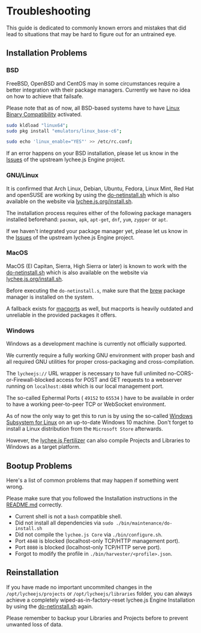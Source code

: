
# Troubleshooting

This guide is dedicated to commonly known errors and mistakes
that did lead to situations that may be hard to figure out
for an untrained eye.


## Installation Problems

### BSD

FreeBSD, OpenBSD and CentOS may in some circumstances require
a better integration with their package managers. Currently we
have no idea on how to achieve that failsafe.

Please note that as of now, all BSD-based systems have to have
[Linux Binary Compatibility](https://www.freebsd.org/doc/handbook/linuxemu-lbc-install.html)
activated.

```bash
sudo kldload "linux64";
sudo pkg install "emulators/linux_base-c6";

sudo echo 'linux_enable="YES"' >> /etc/rc.conf;
```

If an error happens on your BSD installation, please let us
know in the [Issues](https://github.com/Artificial-Engineering/lycheejs/issues)
of the upstream lychee.js Engine project.

### GNU/Linux

It is confirmed that Arch Linux, Debian, Ubuntu, Fedora,
Linux Mint, Red Hat and openSUSE are working by using the
[do-netinstall.sh](/bin/maintenance/do-netinstall.sh) which
is also available on the website via [lychee.js.org/install.sh](https://lychee.js.org/install.sh).

The installation process requires either of the following
package managers installed beforehand:
`pacman`, `apk`, `apt-get`, `dnf`, `yum`, `zypper` or `apt`.

If we haven't integrated your package manager yet, please let us
know in the [Issues](https://github.com/Artificial-Engineering/lycheejs/issues)
of the upstream lychee.js Engine project.

### MacOS

MacOS (El Capitan, Sierra, High Sierra or later) is known to work
with the [do-netinstall.sh](/bin/maintenance/do-netinstall.sh) which
is also available on the website via [lychee.js.org/install.sh](https://lychee.js.org/install.sh).

Before executing the `do-netinstall.s`, make sure that the [brew](https://brew.sh)
package manager is installed on the system.

A fallback exists for [macports](https://macports.org) as well, but
macports is heavily outdated and unreliable in the provided packages
it offers.

### Windows

Windows as a development machine is currently not officially supported.

We currently require a fully working GNU environment with proper bash and
all required GNU utilities for proper cross-packaging and cross-compilation.

The `lycheejs://` URL wrapper is necessary to have full unlimited
no-CORS-or-Firewall-blocked access for POST and GET requests to a webserver
running on `localhost:4848` which is our local management port.

The so-called Ephermal Ports ( `49152` to `65534` ) have to be available
in order to have a working peer-to-peer TCP or WebSocket environment.

As of now the only way to get this to run is by using the so-called
[Windows Subsystem for Linux](https://docs.microsoft.com/en-us/windows/wsl/install-win10)
on an up-to-date Windows 10 machine. Don't forget to install a Linux
distribution from the `Microsoft Store` afterwards.

However, the [lychee.js Fertilizer](../software/lycheejs-fertilizer.md)
can also compile Projects and Libraries to Windows as a target platform.

## Bootup Problems

Here's a list of common problems that may happen if something went wrong.

Please make sure that you followed the Installation instructions in the
[README.md](/README.md) correctly.

- Current shell is not a `bash` compatible shell.
- Did not install all dependencies via `sudo ./bin/maintenance/do-install.sh`
- Did not compile the `lychee.js Core` via `./bin/configure.sh`.
- Port `4848` is blocked (localhost-only TCP/HTTP management port).
- Port `8080` is blocked (localhost-only TCP/HTTP serve port).
- Forgot to modify the profile in `./bin/harvester/<profile>.json`.

## Reinstallation

If you have made no important uncommited changes in the `/opt/lycheejs/projects`
or `/opt/lycheejs/libraries` folder, you can always achieve a completely
wiped-as-in-factory-reset lychee.js Engine Installation by using the
[do-netinstall.sh](/bin/maintenance/do-netinstall.sh) again.

Please remember to backup your Libraries and Projects before to prevent
unwanted loss of data.

